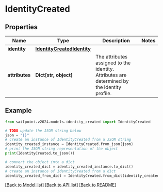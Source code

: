 # IdentityCreated


## Properties

Name | Type | Description | Notes
------------ | ------------- | ------------- | -------------
**identity** | [**IdentityCreatedIdentity**](IdentityCreatedIdentity.md) |  | 
**attributes** | **Dict[str, object]** | The attributes assigned to the identity. Attributes are determined by the identity profile. | 

## Example

```python
from sailpoint.v2024.models.identity_created import IdentityCreated

# TODO update the JSON string below
json = "{}"
# create an instance of IdentityCreated from a JSON string
identity_created_instance = IdentityCreated.from_json(json)
# print the JSON string representation of the object
print(IdentityCreated.to_json())

# convert the object into a dict
identity_created_dict = identity_created_instance.to_dict()
# create an instance of IdentityCreated from a dict
identity_created_from_dict = IdentityCreated.from_dict(identity_created_dict)
```
[[Back to Model list]](../README.md#documentation-for-models) [[Back to API list]](../README.md#documentation-for-api-endpoints) [[Back to README]](../README.md)


